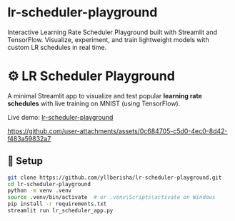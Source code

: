 # lr-scheduler-playground
Interactive Learning Rate Scheduler Playground built with Streamlit and TensorFlow. Visualize, experiment, and train lightweight models with custom LR schedules in real time.

# ⚙️ LR Scheduler Playground

A minimal Streamlit app to visualize and test popular **learning rate schedules** with live training on MNIST (using TensorFlow).

Live demo: [lr-scheduler-playground](https://lr-scheduler-playground.streamlit.app/)

https://github.com/user-attachments/assets/0c684705-c5d0-4ec0-8d42-f483a59832a7


## 🚀 Setup

```bash
git clone https://github.com/yllberisha/lr-scheduler-playground.git
cd lr-scheduler-playground
python -m venv .venv
source .venv/bin/activate  # or .venv\Scripts\activate on Windows
pip install -r requirements.txt
streamlit run lr_scheduler_app.py
